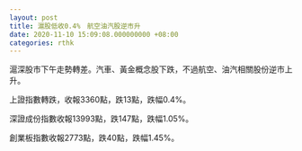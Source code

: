 ```yaml
---
layout: post
title: 滬股低收0.4%　航空油汽股逆市升
date: 2020-11-10 15:09:08.000000000 +08:00
categories: rthk
---
```


滬深股市下午走勢轉差。汽車、黃金概念股下跌，不過航空、油汽相關股份逆市上升。

上證指數轉跌，收報3360點，跌13點，跌幅0.4%。

深證成份指數收報13993點，跌147點，跌幅1.05%。

創業板指數收報2773點，跌40點，跌幅1.45%。
